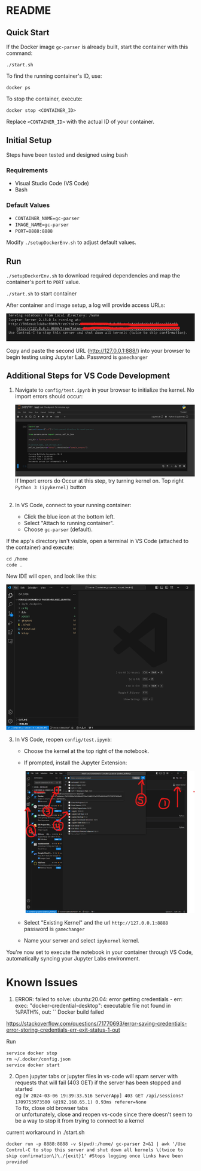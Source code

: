 # README

## Quick Start
If the Docker image `gc-parser` is already built, start the container with this command:

```shell
./start.sh
```

To find the running container's ID, use:

```shell
docker ps
```

To stop the container, execute:

```shell
docker stop <CONTAINER_ID>
```

Replace `<CONTAINER_ID>` with the actual ID of your container.

## Initial Setup
Steps have been tested and designed using bash

### Requirements
- Visual Studio Code (VS Code)
- Bash

### Default Values
- `CONTAINER_NAME=gc-parser`
- `IMAGE_NAME=gc-parser`
- `PORT=8888:8888`

Modify `./setupDockerEnv.sh` to adjust default values.

## Run 
`./setupDockerEnv.sh` to download required dependencies and map the container's port to `PORT` value.

`./start.sh` to start container

After container and image setup, a log will provide access URLs:

![Screenshot of Links Provided When Jupyter Server Starts](screenshotWalkthrough/JupLabLink.png)

Copy and paste the second URL (http://127.0.0.1:888/) into your browser to begin testing using Jupyter Lab.
Password is `gamechanger`

## Additional Steps for VS Code Development

1. Navigate to `config/test.ipynb` in your browser to initialize the kernel. No import errors should occur:

   ![Jupyter Lab with successful test notebook run](screenshotWalkthrough/JupLabTestNotebook.png)
   If Import errors do Occur at this step, try turning kernel on.
   Top right `Python 3 (ipykernel)` button <br><br>

2. In VS Code, connect to your running container:
   - Click the blue icon at the bottom left.
   - Select "Attach to running container".
   - Choose `gc-parser` (default).

If the app's directory isn't visible, open a terminal in VS Code (attached to the container) and execute:

```shell
cd /home
code .
```

New IDE will open, and look like this:

![Screenshot of IDE with app dir while connected to container](screenshotWalkthrough/containerIDE.png)

3. In VS Code, reopen `config/test.ipynb`:
   - Choose the kernel at the top right of the notebook.
   - If prompted, install the Jupyter Extension:

     ![Jupyter Extension Help](screenshotWalkthrough/JupExt.png)

   - Select "Existing Kernel" and the url  `http://127.0.0.1:8888` \
      password is `gamechanger`
   - Name your server and select `ipykernel` kernel.

You're now set to execute the notebook in your container through VS Code, automatically syncing your Jupyter Labs environment.

# Known Issues
1. ERROR: failed to solve: ubuntu:20.04: error getting credentials - err: exec: "docker-credential-desktop": executable file not found in %PATH%, out: ``
Docker build failed

https://stackoverflow.com/questions/71770693/error-saving-credentials-error-storing-credentials-err-exit-status-1-out

Run
```shell
service docker stop
rm ~/.docker/config.json
service docker start
```

2. Open jupyter tabs or jupyter files in vs-code will spam server with requests that will fail (403 GET) if the server has been stopped and started \
eg `[W 2024-03-06 19:39:33.516 ServerApp] 403 GET /api/sessions?1709753973500 (@192.168.65.1) 0.93ms referer=None` \
To fix, close old browser tabs \
or unfortunately, close and reopen vs-code since there doesn't seem to be a way to stop it from trying to connect to a kernel

current workaround in ./start.sh
```shell
docker run -p 8888:8888 -v $(pwd):/home/ gc-parser 2>&1 | awk '/Use Control-C to stop this server and shut down all kernels \(twice to skip confirmation\)\./{exit}1' #Stops logging once links have been provided
```